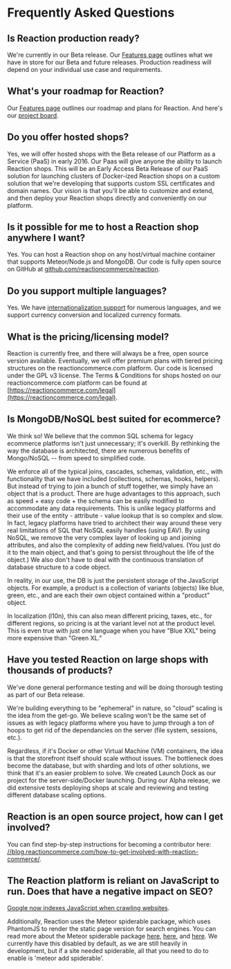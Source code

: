 # Frequently Asked Questions
## Is Reaction production ready?
We're currently in our Beta release. Our [Features page](https://reactioncommerce.com/features) outlines what we have in store for our Beta and future releases. Production readiness will depend on your individual use case and requirements.

## What's your roadmap for Reaction?
Our [Features page](https://reactioncommerce.com/features) outlines our roadmap and plans for Reaction. And here's our [project board](https://waffle.io/reactioncommerce/reaction).

## Do you offer hosted shops?
Yes, we will offer hosted shops with the Beta release of our Platform as a Service (PaaS) in early 2016. Our Paas will give anyone the ability to launch Reaction shops. This will be an Early Access Beta Release of our PaaS solution for launching clusters of Docker-ized Reaction shops on a custom solution that we're developing that supports custom SSL certificates and domain names. Our vision is that you'll be able to customize and extend, and then deploy your Reaction shops directly and conveniently on our platform.

## Is it possible for me to host a Reaction shop anywhere I want?
Yes. You can host a Reaction shop on any host/virtual machine container that supports Meteor/Node.js and MongoDB. Our code is fully open source on GitHub at [github.com/reactioncommerce/reaction](https://github.com/reactioncommerce/reaction).

## Do you support multiple languages?
Yes. We have [internationalization support](/developer/architecture/i18n.md) for numerous languages, and we support currency conversion and localized currency formats.

## What is the pricing/licensing model?
Reaction is currently free, and there will always be a free, open source version available. Eventually, we will offer premium plans with tiered pricing structures on the reactioncommerce.com platform. Our code is licensed under the GPL v3 license. The Terms & Conditions for shops hosted on our reactioncommerce.com platform can be found at [https://reactioncommerce.com/legal](https://reactioncommerce.com/legal).

## Is MongoDB/NoSQL best suited for ecommerce?
We think so! We believe that the common SQL schema for legacy ecommerce platforms isn't just unnecessary; it's overkill. By rethinking the way the database is architected, there are numerous benefits of Mongo/NoSQL -- from speed to simplified code.

We enforce all of the typical joins, cascades, schemas, validation, etc., with functionality that we have included (collections, schemas, hooks, helpers). But instead of trying to join a bunch of stuff together, we simply have an object that is a product. There are huge advantages to this approach, such as speed + easy code + the schema can be easily modified to accommodate any data requirements. This is unlike legacy platforms and their use of the entity - attribute - value lookup that is so complex and slow. In fact, legacy platforms have tried to architect their way around these very real limitations of SQL that NoSQL easily handles (using EAV). By using NoSQL, we remove the very complex layer of looking up and joining attributes, and also the complexity of adding new field/values. (You just do it to the main object, and that's going to persist throughout the life of the object.)  We also don't have to deal with the continuous translation of database structure to a code object.

In reality, in our use, the DB is just the persistent storage of the JavaScript objects. For example, a product is a collection of variants (objects) like blue, green, etc., and are each their own object contained within a "product" object.

In localization (l10n), this can also mean different pricing, taxes, etc., for different regions, so pricing is at the variant level not at the product level.  This is even true with just one language when you have "Blue XXL" being more expensive than "Green XL."

## Have you tested Reaction on large shops with thousands of products?
We've done general performance testing and will be doing thorough testing as part of our Beta release.

We're building everything to be "ephemeral" in nature, so "cloud" scaling is the idea from the get-go. We believe scaling won't be the same set of issues as with legacy platforms where you have to jump through a ton of hoops to get rid of the dependancies on the server (file system, sessions, etc.).

Regardless, if it's Docker or other Virtual Machine (VM) containers, the idea is that the storefront itself should scale without issues. The bottleneck does become the database, but with sharding and lots of other solutions, we think that it's an easier problem to solve. We created Launch Dock as our project for the server-side/Docker launching. During our Alpha release, we did extensive tests deploying shops at scale and reviewing and testing different database scaling options.

## Reaction is an open source project, how can I get involved?
You can find step-by-step instructions for becoming a contributor here: [//blog.reactioncommerce.com/how-to-get-involved-with-reaction-commerce/](https://thoughts.reactioncommerce.com/how-to-get-involved-with-reaction-commerce/).

## The Reaction platform is reliant on JavaScript to run. Does that have a negative impact on SEO?
[Google now indexes JavaScript when crawling websites](https://googlewebmastercentral.blogspot.com.es/2014/05/understanding-web-pages-better.html).

Additionally, Reaction uses the Meteor spiderable package, which uses PhantomJS to render the static page version for search engines. You can read more about the Meteor spiderable package [here](https://docs.meteor.com/#spiderable), [here](https://www.meteorpedia.com/read/spiderable/), and [here](https://www.eventedmind.com/feed/meteor-the-spiderable-package). We currently have this disabled by default, as we are still heavily in development, but if a site needed spiderable, all that you need to do to enable is 'meteor add spiderable'.

